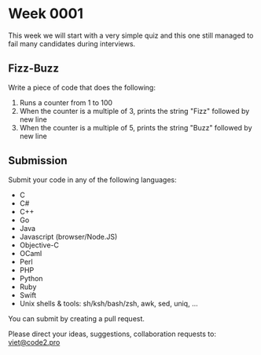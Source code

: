 # Week 0001

This week we will start with a very simple quiz and this one still managed to fail many candidates during interviews.

## Fizz-Buzz

Write a piece of code that does the following:

1. Runs a counter from 1 to 100
2. When the counter is a multiple of 3, prints the string "Fizz" followed by new line
3. When the counter is a multiple of 5, prints the string "Buzz" followed by new line

## Submission

Submit your code in any of the following languages:

* C
* C#
* C++
* Go
* Java
* Javascript (browser/Node.JS)
* Objective-C
* OCaml
* Perl
* PHP
* Python
* Ruby
* Swift
* Unix shells & tools: sh/ksh/bash/zsh, awk, sed, uniq, ...

You can submit by creating a pull request.

Please direct your ideas, suggestions, collaboration requests to: viet@code2.pro
